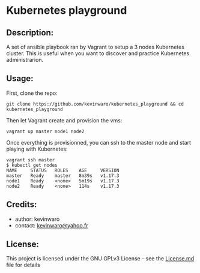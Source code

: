 # Kubernetes playground

## Description:

A set of ansible playbook ran by Vagrant to setup a 3 nodes Kubernetes cluster. This is useful when you want to discover and
practice Kubernetes administrarion.

## Usage:

First, clone the repo:

   ```
   git clone https://github.com/kevinwaro/kubernetes_playground && cd kubernetes_playground
   ```

Then let Vagrant create and provision the vms:

   ```
   vagrant up master node1 node2
   ```

Once everything is provisionned, you can ssh to the master node and start playing with Kubernetes:

   ```
   vagrant ssh master
   $ kubectl get nodes
   NAME     STATUS   ROLES    AGE     VERSION
   master   Ready    master   8m39s   v1.17.3
   node1    Ready    <none>   5m19s   v1.17.3
   node2    Ready    <none>   114s    v1.17.3
   ```

## Credits:

* author: kevinwaro
* contact: kevinwaro@yahoo.fr

## License:

This project is licensed under the GNU GPLv3 License - see the [License.md](License.md) file for details
